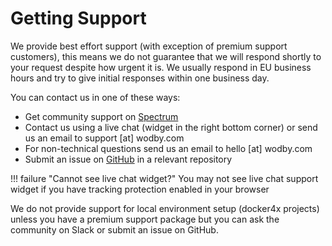 # Getting Support

We provide best effort support (with exception of premium support customers), this means we do not guarantee that we will respond shortly to your request despite how urgent it is. We usually respond in EU business hours and try to give initial responses within one business day.  

You can contact us in one of these ways:

* Get community support on [Spectrum](https://spectrum.chat/wodby)
* Contact us using a live chat (widget in the right bottom corner) or send us an email to support [at] wodby.com
* For non-technical questions send us an email to hello [at] wodby.com
* Submit an issue on [GitHub](https://github.com/wodby) in a relevant repository

!!! failure "Cannot see live chat widget?"
    You may not see live chat support widget if you have tracking protection enabled in your browser 

We do not provide support for local environment setup (docker4x projects) unless you have a premium support package but you can ask the community on Slack or submit an issue on GitHub.
 
